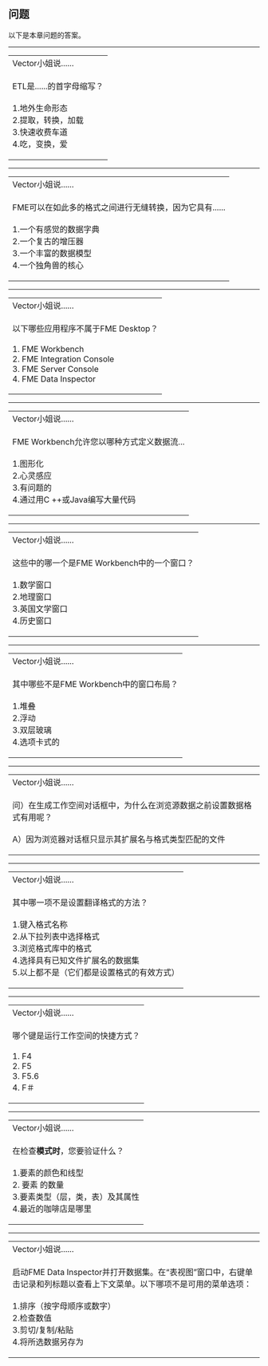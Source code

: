   <div id="readme" class="readme blob instapaper_body">
    <article class="markdown-body entry-content" itemprop="text"><h1><a id="user-content-questions" class="anchor" aria-hidden="true" href="https://github.com/safesoftware/FMETraining/blob/Desktop-Basic-2018/DesktopBasic1Basics/1.17.QuestionAnswers.md#questions"></a><font style="vertical-align: inherit;"><font style="vertical-align: inherit;">问题</font></font></h1>
<p><font style="vertical-align: inherit;"><font style="vertical-align: inherit;">以下是本章问题的答案。</font></font></p>
<hr>

<table>
<tbody><tr>
<td>
<i></i><font style="vertical-align: inherit;"><font style="vertical-align: inherit;">
Vector小姐说......
</font></font></td>
</tr>
<tr>
<td><font style="vertical-align: inherit;"><font style="vertical-align: inherit;">

ETL是......的首字母缩写？
</font></font><br><br><font style="vertical-align: inherit;"><font style="vertical-align: inherit;">1.地外生命形态
 </font></font><br><font style="vertical-align: inherit;"><font style="vertical-align: inherit;">2.提取，转换，加载
 </font></font><br><font style="vertical-align: inherit;"><font style="vertical-align: inherit;">3.快速收费车道
 </font></font><br><font style="vertical-align: inherit;"><font style="vertical-align: inherit;">4.吃，变换，爱

</font></font></td>
</tr>
</tbody></table>
<hr>

<table>
<tbody><tr>
<td>
<i></i><font style="vertical-align: inherit;"><font style="vertical-align: inherit;">
Vector小姐说......
</font></font></td>
</tr>
<tr>
<td><font style="vertical-align: inherit;"><font style="vertical-align: inherit;">

FME可以在如此多的格式之间进行无缝转换，因为它具有......
 </font></font><br><br><font style="vertical-align: inherit;"><font style="vertical-align: inherit;">1.一个有感觉的数据字典
 </font></font><br><font style="vertical-align: inherit;"><font style="vertical-align: inherit;">2.一个复古的增压器
 </font></font><br><font style="vertical-align: inherit;"><font style="vertical-align: inherit;">3.一个丰富的数据模型
 </font></font><br><font style="vertical-align: inherit;"><font style="vertical-align: inherit;">4.一个独角兽的核心

</font></font></td>
</tr>
</tbody></table>
<hr>

<table>
<tbody><tr>
<td>
<i></i><font style="vertical-align: inherit;"><font style="vertical-align: inherit;">
Vector小姐说......
</font></font></td>
</tr>
<tr>
<td><font style="vertical-align: inherit;"><font style="vertical-align: inherit;">

以下哪些应用程序不属于FME Desktop？
</font></font><br><br><font style="vertical-align: inherit;"><font style="vertical-align: inherit;">1. FME Workbench
 </font></font><br><font style="vertical-align: inherit;"><font style="vertical-align: inherit;">2. FME Integration Console
 </font></font><br><font style="vertical-align: inherit;"><font style="vertical-align: inherit;">3. FME Server Console
 </font></font><br><font style="vertical-align: inherit;"><font style="vertical-align: inherit;">4. FME Data Inspector

</font></font></td>
</tr>
</tbody></table>
<hr>

<table>
<tbody><tr>
<td>
<i></i><font style="vertical-align: inherit;"><font style="vertical-align: inherit;">
Vector小姐说......
</font></font></td>
</tr>
<tr>
<td><font style="vertical-align: inherit;"><font style="vertical-align: inherit;">

FME Workbench允许您以哪种方式定义数据流...
 </font></font><br><br><font style="vertical-align: inherit;"><font style="vertical-align: inherit;">1.图形化
 </font></font><br><font style="vertical-align: inherit;"><font style="vertical-align: inherit;">2.心灵感应
 </font></font><br><font style="vertical-align: inherit;"><font style="vertical-align: inherit;">3.有问题的
 </font></font><br><font style="vertical-align: inherit;"><font style="vertical-align: inherit;">4.通过用C ++或Java编写大量代码

</font></font></td>
</tr>
</tbody></table>
<hr>

<table>
<tbody><tr>
<td>
<i></i><font style="vertical-align: inherit;"><font style="vertical-align: inherit;">
Vector小姐说......
</font></font></td>
</tr>
<tr>
<td><font style="vertical-align: inherit;"><font style="vertical-align: inherit;">

这些中的哪一个是FME Workbench中的一个窗口？
</font></font><br><br><font style="vertical-align: inherit;"><font style="vertical-align: inherit;">1.数学窗口
 </font></font><br><font style="vertical-align: inherit;"><font style="vertical-align: inherit;">2.地理窗口
 </font></font><br><font style="vertical-align: inherit;"><font style="vertical-align: inherit;">3.英国文学窗口
 </font></font><br><font style="vertical-align: inherit;"><font style="vertical-align: inherit;">4.历史窗口

</font></font></td>
</tr>
</tbody></table>
<hr>

<table>
<tbody><tr>
<td>
<i></i><font style="vertical-align: inherit;"><font style="vertical-align: inherit;">
Vector小姐说......
</font></font></td>
</tr>
<tr>
<td><font style="vertical-align: inherit;"><font style="vertical-align: inherit;">

其中哪些不是FME Workbench中的窗口布局？
</font></font><br><br><font style="vertical-align: inherit;"><font style="vertical-align: inherit;">1.堆叠
 </font></font><br><font style="vertical-align: inherit;"><font style="vertical-align: inherit;">2.浮动
 </font></font><br><font style="vertical-align: inherit;"><font style="vertical-align: inherit;">3.双层玻璃
 </font></font><br><font style="vertical-align: inherit;"><font style="vertical-align: inherit;">4.选项卡式的

</font></font></td>
</tr>
</tbody></table>
<hr>

<table>
<tbody><tr>
<td>
<i></i><font style="vertical-align: inherit;"><font style="vertical-align: inherit;">
Vector小姐说......
</font></font></td>
</tr>
<tr>
<td><font style="vertical-align: inherit;"><font style="vertical-align: inherit;">

问）在生成工作空间对话框中，为什么在浏览源数据之前设置数据格式有用呢？
</font></font><br><br><font style="vertical-align: inherit;"><font style="vertical-align: inherit;">A）因为浏览器对话框只显示其扩展名与格式类型匹配的文件

</font></font></td>
</tr>
</tbody></table>
<hr>

<table>
<tbody><tr>
<td>
<i></i><font style="vertical-align: inherit;"><font style="vertical-align: inherit;">
Vector小姐说......
</font></font></td>
</tr>
<tr>
<td><font style="vertical-align: inherit;"><font style="vertical-align: inherit;">

其中哪一项不是设置翻译格式的方法？
</font></font><br><br><font style="vertical-align: inherit;"><font style="vertical-align: inherit;">1.键入格式名称
 </font></font><br><font style="vertical-align: inherit;"><font style="vertical-align: inherit;">2.从下拉列表中选择格式
 </font></font><br><font style="vertical-align: inherit;"><font style="vertical-align: inherit;">3.浏览格式库中的格式
 </font></font><br><font style="vertical-align: inherit;"><font style="vertical-align: inherit;">4.选择具有已知文件扩展名的数据集
 </font></font><br><font style="vertical-align: inherit;"><font style="vertical-align: inherit;">5.以上都不是（它们都是设置格式的有效方式）

</font></font></td>
</tr>
</tbody></table>
<hr>

<table>
<tbody><tr>
<td>
<i></i><font style="vertical-align: inherit;"><font style="vertical-align: inherit;">
Vector小姐说......
</font></font></td>
</tr>
<tr>
<td><font style="vertical-align: inherit;"><font style="vertical-align: inherit;">

哪个键是运行工作空间的快捷方式？
</font></font><br><br><font style="vertical-align: inherit;"><font style="vertical-align: inherit;">1. F4
 </font></font><br><font style="vertical-align: inherit;"><font style="vertical-align: inherit;">2. F5
 </font></font><br><font style="vertical-align: inherit;"><font style="vertical-align: inherit;">3. F5.6
 </font></font><br><font style="vertical-align: inherit;"><font style="vertical-align: inherit;">4. F＃

</font></font></td>
</tr>
</tbody></table>
<hr>

<table>
<tbody><tr>
<td>
<i></i><font style="vertical-align: inherit;"><font style="vertical-align: inherit;">
Vector小姐说......
</font></font></td>
</tr>
<tr>
<td><font style="vertical-align: inherit;"><font style="vertical-align: inherit;">

在检查</font></font><strong><font style="vertical-align: inherit;"><font style="vertical-align: inherit;">模式时</font></font></strong><font style="vertical-align: inherit;"><font style="vertical-align: inherit;">，您要验证什么？
</font></font><br><br><font style="vertical-align: inherit;"><font style="vertical-align: inherit;">1.要素的颜色和线型</font></font><br><font style="vertical-align: inherit;"><font style="vertical-align: inherit;">2. </font><font style="vertical-align: inherit;">要素
 </font><font style="vertical-align: inherit;">的数量
 </font></font><br><font style="vertical-align: inherit;"><font style="vertical-align: inherit;">3.要素类型（层，类，表）及其属性
 </font></font><br><font style="vertical-align: inherit;"><font style="vertical-align: inherit;">4.最近的咖啡店是哪里

</font></font></td>
</tr>
</tbody></table>
<hr>

<table>
<tbody><tr>
<td>
<i></i><font style="vertical-align: inherit;"><font style="vertical-align: inherit;">
Vector小姐说......
</font></font></td>
</tr>
<tr>
<td><font style="vertical-align: inherit;"><font style="vertical-align: inherit;">

启动FME Data Inspector并打开数据集。</font><font style="vertical-align: inherit;">在“表视图”窗口中，右键单击记录和列标题以查看上下文菜单。</font><font style="vertical-align: inherit;">以下哪项不是可用的菜单选项： 
 </font></font><br><br><font style="vertical-align: inherit;"><font style="vertical-align: inherit;">1.排序（按字母顺序或数字）
 </font></font><br><font style="vertical-align: inherit;"><font style="vertical-align: inherit;">2.检查数值
 </font></font><br><font style="vertical-align: inherit;"><font style="vertical-align: inherit;">3.剪切/复制/粘贴
 </font></font><br><font style="vertical-align: inherit;"><font style="vertical-align: inherit;">4.将所选数据另存为

</font></font></td>
</tr>
</tbody></table>
</article>
  </div>
